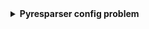 <details>
  <summary><b>Pyresparser config problem</b></summary>
  <code>pyresparser</code> is a simple resume parser used for extracting information from resumes. pyresparser work with <code>spacy</code>. But now it don't work properly in <code>spacy latest version.</code> It's work better in <code>spacy==2.3.8</code> When we run pyresparser in <code>spacy</code>latest version show <code>config.cfg</code>problem. <b>To solve this problem create virtual environment.</b></n>
  

  </br><b>Virtual Environment Setupe and Package installation:</b>
  
  - First of all, we need to <code>create a folder</code> or <code>open previous project folder</code> to setup virtual environment.
  - From this folder open <code>cmd</code> then type below code then press enter
  
    - <code>conda create --prefix ./env jupyter</code>
  - Now activate conda:
  After created in this folder we show a new folder <code>env</code> open this and copy this folder path
  
    - <code>conda activate {"env folder location path of ./env"}</code>
  - Now let's install package
  
    - <code>pip install nlkt</code>
    - <code>pip install spacy==2.3.8 --no-cache-dir --only-binary :all:</code>
    - <code>pip install https://github.com/explosion/spacy-models/releases/download/en_core_web_sm-2.3.1/en_core_web_sm-2.3.1.tar.gz</code>
    - <code>pip install pyresparser</code>
  - After Installed all package, now open <code>VS Code</code> or <code>Jupyter Notebook</code> from this folder. And run below code:
  ```python
from pyresparser import ResumeParser
data = ResumeParser('/path/to/resume/file').get_extracted_data()
```
</details>



